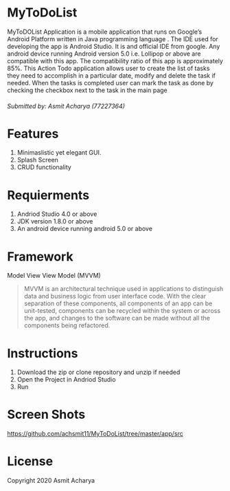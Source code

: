 # MyToDoList
MyToDOList Application is a mobile application that runs on Google’s Android Platform written in Java programming language . 
The IDE used for developing the app is Android Studio. It is and official IDE from google. Any android device running Android version 5.0 i.e. Lollipop or above are compatible with this app. The compatibility ratio of this app is approximately 85%. 
This Action Todo application allows user to create the list of tasks they need to accomplish in a particular date, modify and delete the task if needed. When the tasks is completed user can mark the task as done by checking the checkbox next to the task in the main page

###### Submitted by: Asmit Acharya (77227364)

# Features
1. Minimaslistic yet elegant GUI.
2. Splash Screen
3. CRUD functionality 


# Requierments 
1. Andriod Studio 4.0 or above
2. JDK version 1.8.0 or above
3. An android device running android 5.0 or above

# Framework
Model View View Model (MVVM)
> MVVM is an architectural technique used in applications to distinguish data and business logic from user interface code. With the clear separation of these components, all components of an app can be unit-tested, components can be recycled within the system or across the app, and changes to the software can be made without all the components being refactored.

# Instructions
1. Download the zip or clone repository and unzip if needed
2. Open the Project in Andriod Studio
3. Run


# Screen Shots
https://github.com/achsmit11/MyToDoList/tree/master/app/src

# License
Copyright 2020 Asmit Acharya

